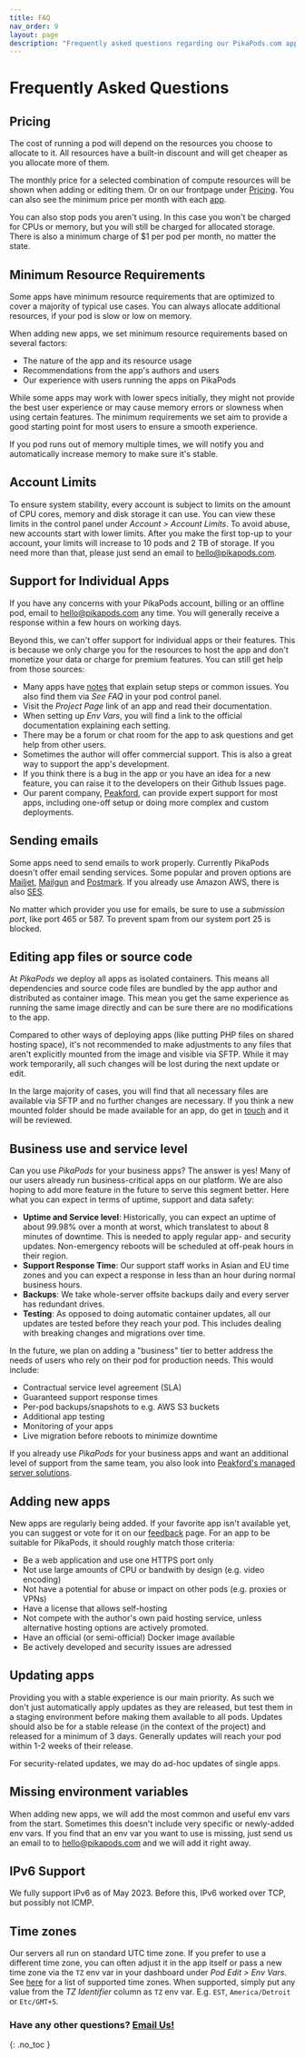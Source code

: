 ```yaml
---
title: FAQ
nav_order: 9
layout: page
description: "Frequently asked questions regarding our PikaPods.com app hosting service. Covers topics like account limits, sending emails or which apps we can add."
---
```

# Frequently Asked Questions

## Pricing
The cost of running a pod will depend on the resources you choose to allocate to it. All resources have a built-in discount and will get cheaper as you allocate more of them.

The monthly price for a selected combination of compute resources will be shown when adding or editing them. Or on our frontpage under [Pricing](https://www.pikapods.com/#pricing). You can also see the minimum price per month with each [app](https://www.pikapods.com/apps).

You can also stop pods you aren't using. In this case you won't be charged for CPUs or memory, but you will still be charged for allocated storage. There is also a minimum charge of $1 per pod per month, no matter the state.


## Minimum Resource Requirements
Some apps have minimum resource requirements that are optimized to cover a majority of typical use cases. You can always allocate additional resources, if your pod is slow or low on memory.

When adding new apps, we set minimum resource requirements based on several factors:

- The nature of the app and its resource usage
- Recommendations from the app's authors and users
- Our experience with users running the apps on PikaPods

While some apps may work with lower specs initially, they might not provide the best user experience or may cause memory errors or slowness when using certain features. The minimum requirements we set aim to provide a good starting point for most users to ensure a smooth experience.

If you pod runs out of memory multiple times, we will notify you and automatically increase memory to make sure it's stable.


## Account Limits
To ensure system stability, every account is subject to limits on the amount of CPU cores, memory and disk storage it can use. You can view these limits in the control panel under *Account > Account Limits*. To avoid abuse, new accounts start with lower limits. After you make the first top-up to your account, your limits will increase to 10 pods and 2 TB of storage. If you need more than that, please just send an email to [hello@pikapods.com](mailto:hello@pikapods.com).


## Support for Individual Apps
If you have any concerns with your PikaPods account, billing or an offline pod, email to [hello@pikapods.com](mailto:hello@pikapods.com) any time. You will generally receive a response within a few hours on working days.

Beyond this, we can't offer support for individual apps or their features. This is because we only charge you for the resources to host the app and don't monetize your data or charge for premium features. You can still get help from those sources:

- Many apps have [notes](/apps) that explain setup steps or common issues. You also find them via *See FAQ* in your pod control panel.
- Visit the *Project Page* link of an app and read their documentation.
- When setting up *Env Vars*, you will find a link to the official documentation explaining each setting.
- There may be a forum or chat room for the app to ask questions and get help from other users.
- Sometimes the author will offer commercial support. This is also a great way to support the app's development.
- If you think there is a bug in the app or you have an idea for a new feature, you can raise it to the developers on their Github Issues page.
- Our parent company, [Peakford](https://www.peakford.com/), can provide expert support for most apps, including one-off setup or doing more complex and custom deployments.


## Sending emails
Some apps need to send emails to work properly. Currently PikaPods doesn't offer email sending services. Some popular and proven options are [Mailjet](https://www.mailjet.com/), [Mailgun](https://www.mailgun.com/) and [Postmark](https://postmarkapp.com/). If you already use Amazon AWS, there is also [SES](https://aws.amazon.com/ses/).

No matter which provider you use for emails, be sure to use a *submission port*, like port 465 or 587. To prevent spam from our system port 25 is blocked.


## Editing app files or source code
At *PikaPods* we deploy all apps as isolated containers. This means all dependencies and source code files are bundled by the app author and distributed as container image. This mean you get the same experience as running the same image directly and can be sure there are no modifications to the app.

Compared to other ways of deploying apps (like putting PHP files on shared hosting space), it's not recommended to make adjustments to any files that aren't explicitly mounted from the image and visible via SFTP. While it may work temporarily, all such changes will be lost during the next update or edit.

In the large majority of cases, you will find that all necessary files are available via SFTP and no further changes are necessary. If you think a new mounted folder should be made available for an app, do get in [touch](mailto:hello@pikapods.com) and it will be reviewed.


## Business use and service level
Can you use *PikaPods* for your business apps? The answer is yes! Many of our users already run business-critical apps on our platform. We are also hoping to add more feature in the future to serve this segment better. Here what you can expect in terms of uptime, support and data safety:

- **Uptime and Service level**: Historically, you can expect an uptime of about 99.98% over a month at worst, which translatest to about 8 minutes of downtime. This is needed to apply regular app- and security updates. Non-emergency reboots will be scheduled at off-peak hours in their region.
- **Support Response Time**: Our support staff works in Asian and EU time zones and you can expect a response in less than an hour during normal business hours.
- **Backups**: We take whole-server offsite backups daily and every server has redundant drives.
- **Testing**: As opposed to doing automatic container updates, all our updates are tested before they reach your pod. This includes dealing with breaking changes and migrations over time.

In the future, we plan on adding a "business" tier to better address the needs of users who rely on their pod for production needs. This would include:

- Contractual service level agreement (SLA)
- Guaranteed support response times
- Per-pod backups/snapshots to e.g. AWS S3 buckets
- Additional app testing
- Monitoring of your apps
- Live migration before reboots to minimize downtime

If you already use *PikaPods* for your business apps and want an additional level of support from the same team, you also look into [Peakford's managed server solutions](https://www.peakford.com/).


## Adding new apps
New apps are regularly being added. If your favorite app isn't available yet, you can suggest or vote for it on our [feedback](https://feedback.pikapods.com/) page. For an app to be suitable for PikaPods, it should roughly match those criteria:

- Be a web application and use one HTTPS port only
- Not use large amounts of CPU or bandwith by design (e.g. video encoding)
- Not have a potential for abuse or impact on other pods (e.g. proxies or VPNs)
- Have a license that allows self-hosting
- Not compete with the author's own paid hosting service, unless alternative hosting options are actively promoted.
- Have an official (or semi-official) Docker image available
- Be actively developed and security issues are adressed


## Updating apps
Providing you with a stable experience is our main priority. As such we don't just automatically apply updates as they are released, but test them in a staging environment before making them available to all pods. Updates should also be for a stable release (in the context of the project) and released for a minimum of 3 days. Generally updates will reach your pod within 1-2 weeks of their release.

For security-related updates, we may do ad-hoc updates of single apps.


## Missing environment variables
When adding new apps, we will add the most common and useful env vars from the start. Sometimes this doesn't include very specific or newly-added env vars. If you find that an env var you want to use is missing, just send us an email to to [hello@pikapods.com](mailto:hello@pikapods.com) and we will add it right away.


## IPv6 Support
We fully support IPv6 as of May 2023. Before this, IPv6 worked over TCP, but possibly not ICMP.


## Time zones
Our servers all run on standard UTC time zone. If you prefer to use a different time zone, you can often adjust it in the app itself or pass a new time zone via the `TZ` env var in your dashboard under *Pod Edit > Env Vars*. See [here](https://en.wikipedia.org/wiki/List_of_tz_database_time_zones#List) for a list of supported time zones. When supported, simply put any value from the *TZ Identifier* column as `TZ` env var. E.g. `EST`, `America/Detroit` or `Etc/GMT+5`.


### Have any other questions? [Email Us!](mailto:hello@pikapods.com)
{: .no_toc }

